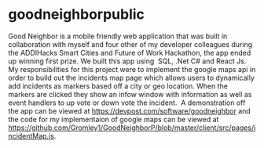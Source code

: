 # goodneighborpublic
Good Neighbor is a mobile friendly web application that was built in collaboration with myself and four other of my developer colleagues during the ADDIHacks Smart Cities and Future of Work Hackathon, the app ended up winning first prize. We built this app using  SQL, .Net C# and React Js. My responsibilities for this project were to implement the google maps api in order to build out the incidents map page which allows users to dynamically add incidents as markers based off a city or geo location. When the markers are clicked they show an infow window with information as well as event handlers to up vote or down vote the incident.  A demonstration off the app can be viewed at https://devpost.com/software/goodneighbor and the code for my implementaion of google maps can be viewed at https://github.com/Gromley1/GoodNeighborP/blob/master/client/src/pages/incidentMap.js.
